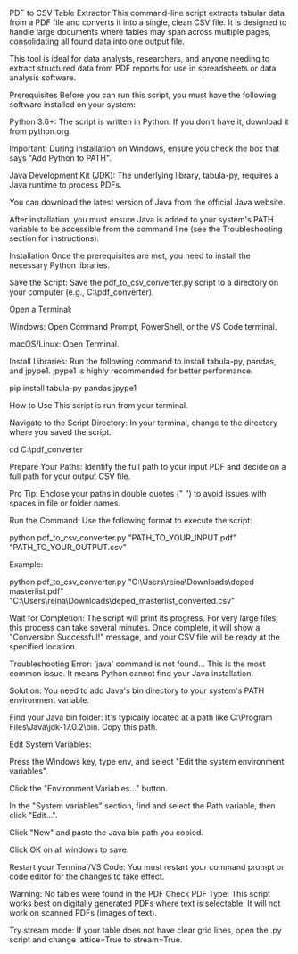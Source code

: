 PDF to CSV Table Extractor
This command-line script extracts tabular data from a PDF file and converts it into a single, clean CSV file. It is designed to handle large documents where tables may span across multiple pages, consolidating all found data into one output file.

This tool is ideal for data analysts, researchers, and anyone needing to extract structured data from PDF reports for use in spreadsheets or data analysis software.

Prerequisites
Before you can run this script, you must have the following software installed on your system:

Python 3.6+: The script is written in Python. If you don't have it, download it from python.org.

Important: During installation on Windows, ensure you check the box that says "Add Python to PATH".

Java Development Kit (JDK): The underlying library, tabula-py, requires a Java runtime to process PDFs.

You can download the latest version of Java from the official Java website.

After installation, you must ensure Java is added to your system's PATH variable to be accessible from the command line (see the Troubleshooting section for instructions).

Installation
Once the prerequisites are met, you need to install the necessary Python libraries.

Save the Script: Save the pdf_to_csv_converter.py script to a directory on your computer (e.g., C:\pdf_converter\).

Open a Terminal:

Windows: Open Command Prompt, PowerShell, or the VS Code terminal.

macOS/Linux: Open Terminal.

Install Libraries: Run the following command to install tabula-py, pandas, and jpype1. jpype1 is highly recommended for better performance.

pip install tabula-py pandas jpype1

How to Use
This script is run from your terminal.

Navigate to the Script Directory: In your terminal, change to the directory where you saved the script.

cd C:\pdf_converter

Prepare Your Paths: Identify the full path to your input PDF and decide on a full path for your output CSV file.

Pro Tip: Enclose your paths in double quotes (" ") to avoid issues with spaces in file or folder names.

Run the Command: Use the following format to execute the script:

python pdf_to_csv_converter.py "PATH_TO_YOUR_INPUT.pdf" "PATH_TO_YOUR_OUTPUT.csv"

Example:

python pdf_to_csv_converter.py "C:\Users\reina\Downloads\deped masterlist.pdf" "C:\Users\reina\Downloads\deped_masterlist_converted.csv"

Wait for Completion: The script will print its progress. For very large files, this process can take several minutes. Once complete, it will show a "Conversion Successful!" message, and your CSV file will be ready at the specified location.

Troubleshooting
Error: 'java' command is not found...
This is the most common issue. It means Python cannot find your Java installation.

Solution: You need to add Java's bin directory to your system's PATH environment variable.

Find your Java bin folder: It's typically located at a path like C:\Program Files\Java\jdk-17.0.2\bin. Copy this path.

Edit System Variables:

Press the Windows key, type env, and select "Edit the system environment variables".

Click the "Environment Variables..." button.

In the "System variables" section, find and select the Path variable, then click "Edit...".

Click "New" and paste the Java bin path you copied.

Click OK on all windows to save.

Restart your Terminal/VS Code: You must restart your command prompt or code editor for the changes to take effect.

Warning: No tables were found in the PDF
Check PDF Type: This script works best on digitally generated PDFs where text is selectable. It will not work on scanned PDFs (images of text).

Try stream mode: If your table does not have clear grid lines, open the .py script and change lattice=True to stream=True.
